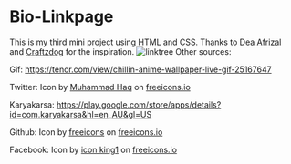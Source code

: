 # Bio-Linkpage
This is my third mini project using HTML and CSS.
Thanks to <a href="https://github.com/deaaprizal/taptapdor-linktree" target="_blank">Dea Afrizal</a> and <a href="https://github.com/craftzdog/link-in-bio" target="_blank">Craftzdog</a> for the inspiration.
![linktree](https://user-images.githubusercontent.com/97841052/189495913-bcf933f3-3f27-48ca-809c-fccfa3748bd7.JPG)
Other sources:

Gif: https://tenor.com/view/chillin-anime-wallpaper-live-gif-25167647

Twitter: Icon by <a href="https://freeicons.io/profile/823">Muhammad Haq</a> on <a href="https://freeicons.io">freeicons.io</a>

Karyakarsa: https://play.google.com/store/apps/details?id=com.karyakarsa&hl=en_AU&gl=US

Github: Icon by <a href="https://freeicons.io/profile/3">freeicons</a> on <a href="https://freeicons.io">freeicons.io</a>
    
Facebook: Icon by <a href="https://freeicons.io/profile/3">icon king1</a> on <a href="https://freeicons.io">freeicons.io</a>
